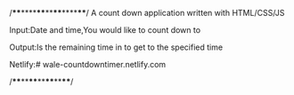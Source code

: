/**\*\***\*\*\*\***\*\***\*\***\*\***\*\*\*\***\*\***/
A count down application written with HTML/CSS/JS

Input:Date and time,You would like to count down to

Output:Is the remaining time in to get to the specified time

Netlify:# wale-countdowntimer.netlify.com

/****\*\*****\*\*****\*\*****\*\*****\*\*****\*\*****\*\*****/
